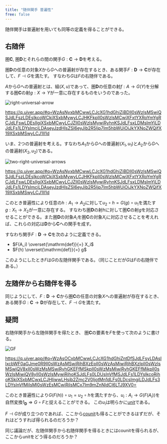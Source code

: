 ```yaml
---
title: "随伴関手 普遍性"
free: false
---
```


随伴関手は普遍射を用いても同等の定義を得ることができる。

## 右随伴

圏$\mathbf{C}$, 圏$\mathbf{D}$とそれらの間の関手$G: \mathbf{C} \to \mathbf{D}$を考える。

圏$\mathbf{D}$の任意の対象$X$から$G$への普遍射が存在するとき、ある関手$F: \mathbf{D} \to \mathbf{C}$が存在して、$F \dashv G$を満たす。
すなわち$G$は$F$の右随伴である。

$A$から$G$への普遍射とは、組$(X, u)$であって、圏$\mathbf{D}$の任意の射$f: A \to G(Y)$を分解する圏$\mathbf{C}$の射$g: X \to Y$が一意に存在するものをいうのであった。

![right-universal-arrow](https://storage.googleapis.com/zenn-user-upload/b2467bcad800-20240801.png)

https://q.uiver.app/#q=WzAsNyxbMCwwLCJcXG1hdGhiZiBDIl0sWzIsMSwiQSJdLFszLDEsIkcoWCkiXSxbMywyLCJHKFkpIl0sWzIsMCwiXFxtYXRoYmYgRCJdLFswLDEsIlgiXSxbMCwyLCJZIl0sWzIsMywiRyhnKSJdLFsxLDMsImYiLDJdLFs1LDYsImciLDAseyJzdHlsZSI6eyJib2R5Ijp7Im5hbWUiOiJkYXNoZWQifX19XSxbMSwyLCJ1Il1d

いま、2つの普遍射を考える。すなわち$A_1$から$G$への普遍射$(X_1, u_1)$と$A_2$から$G$への普遍射$(X_2, u_2)$である。

![two-right-universal-arrows](https://storage.googleapis.com/zenn-user-upload/3694e55ccc9a-20240801.png)

https://q.uiver.app/#q=WzAsNyxbMCwwLCJcXG1hdGhiZiBDIl0sWzIsMSwiQSJdLFszLDEsIkcoWCkiXSxbMywyLCJHKFkpIl0sWzIsMCwiXFxtYXRoYmYgRCJdLFswLDEsIlgiXSxbMCwyLCJZIl0sWzIsMywiRyhnKSJdLFsxLDMsImYiLDJdLFs1LDYsImciLDAseyJzdHlsZSI6eyJib2R5Ijp7Im5hbWUiOiJkYXNoZWQifX19XSxbMSwyLCJ1Il1d

このとき普遍性により任意の$h: A_1 \to A_2$に対して$u_2 \circ h = G(g) \circ u_1$を満たす$g: X_1 \to X_2$が一意に存在する。
すなわち圏$\mathbf{D}$の射$h$に対して圏$\mathbf{C}$の射$g$を対応させることができる。また圏$\mathbf{D}$の対象$A_i$を圏$\mathbf{C}$の対象$X_i$に対応させることを考えれば、これらの対応は$\mathbf{D}$から$\mathbf{C}$への関手を成す。

すなわち関手$F: \mathbf{D} \to \mathbf{C}$を次のように定義できる。

- $F(A_i) \overset{\mathrm{def}}{=} X_i$
- $F(h) \overset{\mathrm{def}}{=} g$

このようにしたとき$F$は$G$の左随伴関手である。（同じことだが$G$は$F$の右随伴である。）

## 左随伴から右随伴を得る

同じようにして、$F: \mathbf{D} \to \mathbf{C}$から圏$\mathbf{C}$の任意の対象$X$への普遍射が存在するとき、ある関手$G: \mathbf{C} \to \mathbf {D}$が存在して、$F \dashv G$を満たす。

## 疑問

右随伴関手から左随伴関手を得たとき、 圏$\mathbf{C}$の要素を$F$を使って次のように書ける。

![GF](https://storage.googleapis.com/zenn-user-upload/39487c951ba5-20240801.png)

https://q.uiver.app/#q=WzAsOCxbMCwwLCJcXG1hdGhiZntDfSJdLFsyLDAsIlxcbWF0aGJme0R9Il0sWzAsMSwiRihBXzEpIl0sWzAsMiwiRihBXzIpIl0sWzIsMSwiQV8xIl0sWzMsMSwiRyhGKEFfMSkpIl0sWzMsMiwiRyhGKEFfMikpIl0sWzIsMiwiQV8yIl0sWzIsMywiRihoKSJdLFs0LDUsInVfMSJdLFs1LDYsIkcoRihoKSkiXSxbMCwxLCJHIiwwLHsib2Zmc2V0IjotMn1dLFs0LDcsImgiLDJdLFs3LDYsInVfMiIsMl0sWzEsMCwiRiIsMCx7Im9mZnNldCI6LTJ9XV0=

このとき普遍性により$G(F(h)) \circ u_1 = u_2 \circ h$を満たすから、$u_i: A_i \to G(F(A_i))$を自然変換$1_{\mathbf{D}} \Rightarrow G \circ F$と捉えることができる。
この$u_i$は明らかに[unit](adjunction-unit-counit#定義)である。

$F \dashv G$が成り立つのであれば、ここから[counit](adjunction-unit-counit#定義)も得ることができるはずだが、それはどうすれば得られるのだろうか？

同じ議論だが、左随伴関手から右随伴関手を得るときにはcounitを得られるが、ここからunitをどう得るのだろうか？

